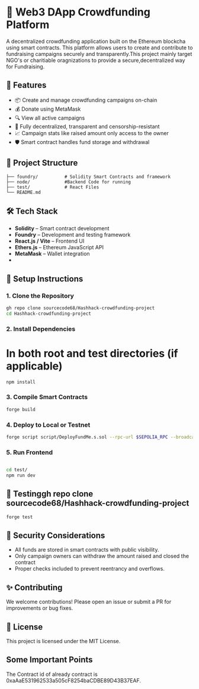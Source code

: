 # 🚀 Web3 DApp Crowdfunding Platform

A decentralized crowdfunding application built on the Ethereum blockcha using smart contracts. This platform allows users to create and contribute to fundraising campaigns securely and transparently.This project mainly target NGO's or charitiable oragnizations to provide a secure,decentralized way for Fundraising.

## 🧠 Features

- 📦 Create and manage crowdfunding campaigns on-chain
- 💰 Donate using MetaMask
- 🔍 View all active campaigns
- 🔗 Fully decentralized, transparent and censorship-resistant
- 📈 Campaign stats like raised amount only access to the owner
- 🛡️ Smart contract handles fund storage and withdrawal
  

## 📂 Project Structure

```
├── foundry/          # Solidity Smart Contracts and framework
├── node/             #Backend Code for running
├── test/             # React Files              
└── README.md
```

## 🛠️ Tech Stack

- **Solidity** – Smart contract development
- **Foundry** – Development and testing framework
- **React.js / Vite** – Frontend UI
- **Ethers.js** – Ethereum JavaScript API
- **MetaMask** – Wallet integration
- 

## 🚧 Setup Instructions

### 1. Clone the Repository

```bash
gh repo clone sourcecode68/Hashhack-crowdfunding-project
cd Hashhack-crowdfunding-project
```

### 2. Install Dependencies

# In both root and test directories (if applicable)
```bash
npm install
```

### 3. Compile Smart Contracts
```bash
forge build
```

### 4. Deploy to Local or Testnet
```bash
forge script script/DeployFundMe.s.sol --rpc-url $SEPOLIA_RPC --broadcast --private-key $SEPOLIA_PRIVATE_KEY
```

### 5. Run Frontend
```bash

cd test/
npm run dev
```
## 🧪 Testinggh repo clone sourcecode68/Hashhack-crowdfunding-project

```bash
forge test
```

## 🔐 Security Considerations

- All funds are stored in smart contracts with public visibility.
- Only campaign owners can withdraw the amount raised and closed the contract
- Proper checks included to prevent reentrancy and overflows.



## ✨ Contributing

We welcome contributions! Please open an issue or submit a PR for improvements or bug fixes.

## 📜 License

This project is licensed under the MIT License.

## Some Important Points
The Contract id of already contract is 0xaAaE531962533a505cF8254baCDBE89D43B37EAF.
